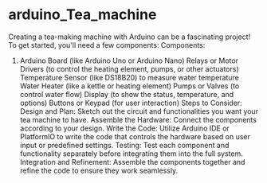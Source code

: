 # arduino_Tea_machine
Creating a tea-making machine with Arduino can be a fascinating project! To get started, you'll need a few components:
Components:

1. Arduino Board (like Arduino Uno or Arduino Nano)
Relays or Motor Drivers (to control the heating element, pumps, or other actuators)
Temperature Sensor (like DS18B20) to measure water temperature
Water Heater (like a kettle or heating element)
Pumps or Valves (to control water flow)
Display (to show the status, temperature, and options)
Buttons or Keypad (for user interaction)
Steps to Consider:
Design and Plan: Sketch out the circuit and functionalities you want your tea machine to have.
Assemble the Hardware: Connect the components according to your design.
Write the Code: 
Utilize Arduino IDE or PlatformIO to write the code that controls the hardware based on user input or predefined settings.
Testing: Test each component and functionality separately before integrating them into the full system.
Integration and Refinement: Assemble the components together and refine the code to ensure they work seamlessly.
